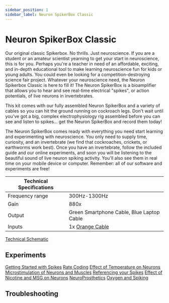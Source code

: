 ```yaml
---
sidebar_position: 1
sidebar_label: Neuron SpikerBox Classic
---
```


# Neuron SpikerBox Classic #

Our original classic Spikerbox. No thrills. Just neuroscience. If you are a student or an amateur scientist yearning to get your start in neuroscience, this is for you. Perhaps you're a teacher in need of an affordable, exciting, and in-depth educational tool to make learning neuroscience fun for kids or young adults. You could even be looking for a competition-destroying science fair project. Whatever your neuroscience need, the Neuron Spikerbox Classic is here to fill it! The Neuron SpikerBox is a bioamplifier that allows you to hear and see real-time electrical "spikes", or action potentials, of live neurons in invertebrates. 

This kit comes with our fully assembled Neuron SpikerBox and a variety of cables so you can hit the ground running on cockroach legs. Don't wait until you've got a big, complex electrophysiology rig assembled before you can see and listen to spikes... get the Neuron SpikerBox and record them today! 

The Neuron SpikerBox comes ready with everything you need start learning and experimenting with neuroscience. You only need to supply time, curiosity, and an invertebrate (we find that cockroaches, crickets, or earthworms work best). Once you have an invertebrate, follow the included guide and our online experiments, and soon you will be listening to the beautiful sound of live neuron spiking activity. You'll also see them in real time on your mobile device or computer. Remember: all of our software and experiments are free!

|Technical Specifications||
|---|---|
|Frequency range | 300Hz-1300Hz|
|Gain|880x|
|Output|Green Smartphone Cable, Blue Laptop Cable|
|Inputs|1x [Orange Cable](https://backyardbrains.com/products/muscleElectrodeCable)|

[Technical Schematic](https://backyardbrains.com/products/files/Neuron%20SpikerBox.v.1.42.pdf)


## Experiments ##

[Getting Started with Spikes](https://backyardbrains.com/experiments/spikerbox)
[Rate Coding](https://backyardbrains.com/experiments/ratecoding)
[Effect of Temperature on Neurons](https://backyardbrains.com/experiments/temperature)
[Microstimulation of Neurons and Muscles](https://backyardbrains.com/experiments/microstimulation)
[Referencing your Spikes](https://backyardbrains.com/experiments/referencing)
[Effect of Nicotine and MSG on Neurons](https://backyardbrains.com/experiments/neuropharmacology)
[NeuroProsthetics](https://backyardbrains.com/experiments/neuroProsthetics)
[Oxygen and Spiking](https://backyardbrains.com/experiments/oxygen)

## Troubleshooting ##

